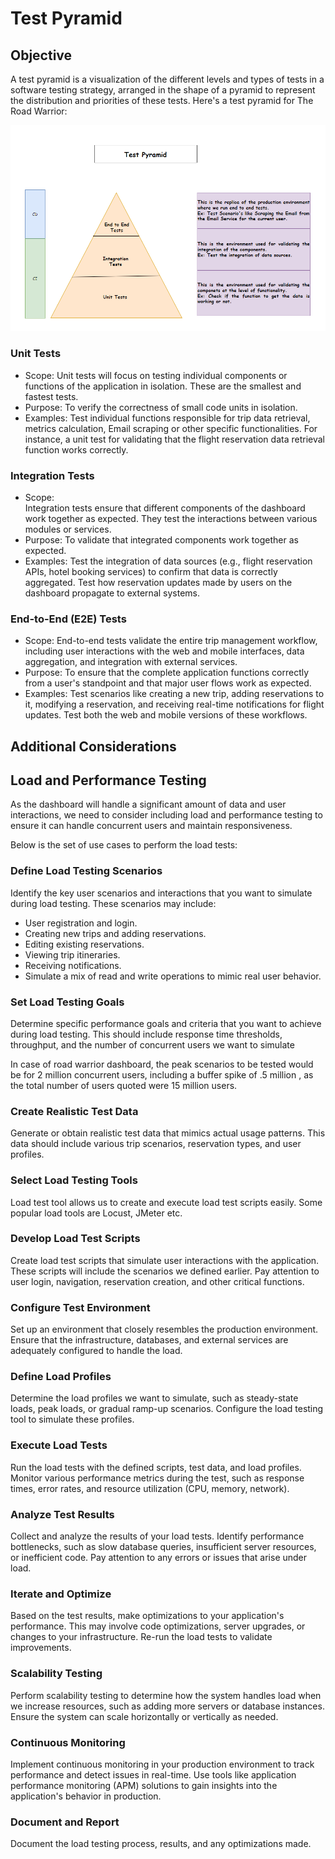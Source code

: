 # Test Pyramid

## Objective

A test pyramid is a visualization of the different levels and types of tests in a software testing strategy, arranged in the shape of a pyramid to represent the distribution and priorities of these tests. Here's a test pyramid for The Road Warrior:

![TestPyramid](.media/TestPyramid.png)

### Unit Tests

* Scope:
  Unit tests will focus on testing individual components or functions of the application in isolation. These are the smallest and fastest tests.
* Purpose:
  To verify the correctness of small code units in isolation.
* Examples:
  Test individual functions responsible for trip data retrieval, metrics calculation, Email scraping or other specific functionalities. For instance, a unit test for validating that the flight reservation data retrieval function works correctly.

### Integration Tests

* Scope:  
  Integration tests ensure that different components of the dashboard work together as expected. They test the interactions between various modules or services.
* Purpose:
  To validate that integrated components work together as expected.
* Examples:
  Test the integration of data sources (e.g., flight reservation APIs, hotel booking services) to confirm that data is correctly aggregated. Test how reservation updates made by users on the dashboard propagate to external systems.

### End-to-End (E2E) Tests

* Scope:
  End-to-end tests validate the entire trip management workflow, including user interactions with the web and mobile interfaces, data aggregation, and integration with external services.
* Purpose: To ensure that the complete application functions correctly from a user's standpoint and that major user flows work as expected.
* Examples:
  Test scenarios like creating a new trip, adding reservations to it, modifying a reservation, and receiving real-time notifications for flight updates. Test both the web and mobile versions of these workflows.

## Additional Considerations

## Load and Performance Testing

As the dashboard will handle a significant amount of data and user interactions, we need to consider including load and performance testing to ensure it can handle concurrent users and maintain responsiveness.

Below is the set of use cases to perform the load tests:

### Define Load Testing Scenarios

Identify the key user scenarios and interactions that you want to simulate during load testing. These scenarios may include:

* User registration and login.
* Creating new trips and adding reservations.
* Editing existing reservations.
* Viewing trip itineraries.
* Receiving notifications.
* Simulate a mix of read and write operations to mimic real user behavior.

### Set Load Testing Goals

Determine specific performance goals and criteria that you want to achieve during load testing. This should include response time thresholds, throughput, and the number of concurrent users we want to simulate

In case of road warrior dashboard, the peak scenarios to be tested would be for 2 million concurrent users, including a buffer spike of .5 million , as the total number of users quoted were 15 million users.

### Create Realistic Test Data

Generate or obtain realistic test data that mimics actual usage patterns. This data should include various trip scenarios, reservation types, and user profiles.

### Select Load Testing Tools

Load test tool allows us to create and execute load test scripts easily. Some popular load tools are Locust, JMeter etc.

### Develop Load Test Scripts

Create load test scripts that simulate user interactions with the application. These scripts will include the scenarios we defined earlier. Pay attention to user login, navigation, reservation creation, and other critical functions.

### Configure Test Environment

Set up an environment that closely resembles the production environment. Ensure that the infrastructure, databases, and external services are adequately configured to handle the load.

### Define Load Profiles

Determine the load profiles we want to simulate, such as steady-state loads, peak loads, or gradual ramp-up scenarios. Configure the load testing tool to simulate these profiles.

### Execute Load Tests

Run the load tests with the defined scripts, test data, and load profiles. Monitor various performance metrics during the test, such as response times, error rates, and resource utilization (CPU, memory, network).

### Analyze Test Results

Collect and analyze the results of your load tests. Identify performance bottlenecks, such as slow database queries, insufficient server resources, or inefficient code. Pay attention to any errors or issues that arise under load.

### Iterate and Optimize

Based on the test results, make optimizations to your application's performance. This may involve code optimizations, server upgrades, or changes to your infrastructure. Re-run the load tests to validate improvements.

### Scalability Testing

Perform scalability testing to determine how the system handles load when we increase resources, such as adding more servers or database instances. Ensure the system can scale horizontally or vertically as needed.

### Continuous Monitoring

Implement continuous monitoring in your production environment to track performance and detect issues in real-time. Use tools like application performance monitoring (APM) solutions to gain insights into the application's behavior in production.

### Document and Report

Document the load testing process, results, and any optimizations made. 
